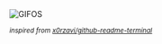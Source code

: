 <div align="justify">
<picture>
    <source media="(prefers-color-scheme: dark)" srcset="https://i.ibb.co/tPb6Swf6/output-gif.gif">
    <source media="(prefers-color-scheme: light)" srcset="https://i.ibb.co/tPb6Swf6/output-gif.gif">
    <img alt="GIFOS" src="https://i.ibb.co/tPb6Swf6/output-gif.gif">
</picture>

<sub><i>inspired from [x0rzavi/github-readme-terminal](https://github.com/x0rzavi/github-readme-terminal)</i></sub>

</div>

<!-- Image deletion URL: https://ibb.co/sJF4hpS4/da76aea751f787f18db977070a7b696a -->